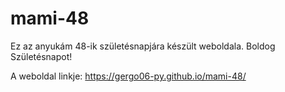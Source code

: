 # mami-48
Ez az anyukám 48-ik születésnapjára készült weboldala. Boldog Születésnapot!

A weboldal linkje: <a target="_blank">https://gergo06-py.github.io/mami-48/</a>
